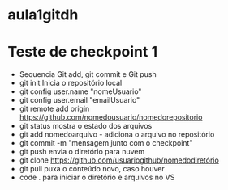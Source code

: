 # aula1gitdh
# Teste de checkpoint 1
* Sequencia Git add, git commit e Git push
* git init Inicia o repositório local
* git config user.name "nomeUsuario"
* git config user.email "emailUsuario"
* git remote add origin https://github.com/nomedousuario/nomedorepositorio
* git status mostra o estado dos arquivos
* git add nomedoarquivo - adiciona o arquivo no repositório
* git commit -m "mensagem junto com o checkpoint"
* git push envia o diretório para nuvem
* git clone https://github.com/usuariogithub/nomedodiretório
* git pull puxa o conteúdo novo, caso houver
* code . para iniciar o diretório e arquivos no VS